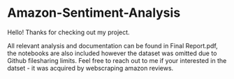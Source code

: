 # Amazon-Sentiment-Analysis

Hello! Thanks for checking out my project.

All relevant analysis and documentation can be found in Final Report.pdf, the notebooks are also included however the dataset was omitted due to Github filesharing limits. 
Feel free to reach out to me if your interested in the datset - it was acquired by webscraping amazon reviews.

